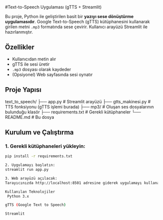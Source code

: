 #Text-to-Speech Uygulaması (gTTS + Streamlit)

Bu proje, Python ile geliştirilen basit bir **yazıyı sese dönüştürme uygulamasıdır**. Google Text-to-Speech (gTTS) kütüphanesini kullanarak girilen metni `.mp3` formatında sese çevirir. Kullanıcı arayüzü Streamlit ile hazırlanmıştır.

##  Özellikler

-  Kullanıcıdan metin alır
-  gTTS ile sesi üretir
-  `.mp3` dosyası olarak kaydeder
-  (Opsiyonel) Web sayfasında sesi oynatır

  
##  Proje Yapısı

text_to_speech/
├── app.py # Streamlit arayüzü
├── gtts_makinesi.py # TTS fonksiyonu (gTTS işlemi burada)
├── mp3/ # Oluşan ses dosyalarının bulunduğu klasör
├── requirements.txt # Gerekli kütüphaneler
└── README.md # Bu dosya

## Kurulum ve Çalıştırma

### 1. Gerekli kütüphaneleri yükleyin:
```bash
pip install -r requirements.txt

2. Uygulamayı başlatın:
streamlit run app.py

3. Web arayüzü açılacak:
Tarayıcınızda http://localhost:8501 adresine giderek uygulamayı kullanabilirsiniz.

Kullanılan Teknolojiler
 Python 3.x

gTTS (Google Text to Speech)

Streamlit



